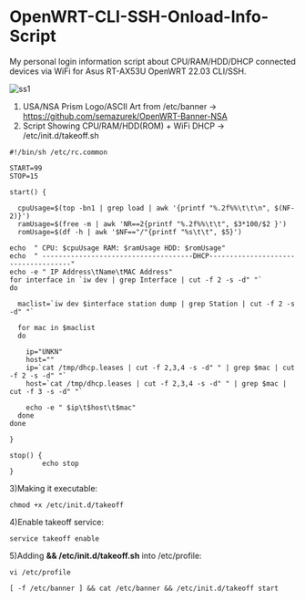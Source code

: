 # OpenWRT-CLI-SSH-Onload-Info-Script
My personal login information script about CPU/RAM/HDD/DHCP connected devices via WiFi for Asus RT-AX53U OpenWRT 22.03 CLI/SSH.

![ss1](https://user-images.githubusercontent.com/85984736/223528502-2230d915-a436-4726-ad4c-c4c6d1f2ecbf.png)
</br>
1) USA/NSA Prism Logo/ASCII Art from /etc/banner -> https://github.com/semazurek/OpenWRT-Banner-NSA
2) Script Showing CPU/RAM/HDD(ROM) + WiFi DHCP -> /etc/init.d/takeoff.sh
```shell
#!/bin/sh /etc/rc.common

START=99
STOP=15

start() {

  cpuUsage=$(top -bn1 | grep load | awk '{printf "%.2f%%\t\t\n", $(NF-2)}')
  ramUsage=$(free -m | awk 'NR==2{printf "%.2f%%\t\t", $3*100/$2 }')
  romUsage=$(df -h | awk '$NF=="/"{printf "%s\t\t", $5}')

echo  " CPU: $cpuUsage RAM: $ramUsage HDD: $romUsage"
echo  " -------------------------------------DHCP------------------------------------"
echo -e " IP Address\tName\tMAC Address"
for interface in `iw dev | grep Interface | cut -f 2 -s -d" "`
do

  maclist=`iw dev $interface station dump | grep Station | cut -f 2 -s -d" "`

  for mac in $maclist
  do

    ip="UNKN"
    host=""
    ip=`cat /tmp/dhcp.leases | cut -f 2,3,4 -s -d" " | grep $mac | cut -f 2 -s -d" "`
    host=`cat /tmp/dhcp.leases | cut -f 2,3,4 -s -d" " | grep $mac | cut -f 3 -s -d" "`

    echo -e " $ip\t$host\t$mac"
  done
done

}

stop() {
        echo stop
}
```

3)Making it executable:

```shell
chmod +x /etc/init.d/takeoff
```

4)Enable takeoff service:

```shell
service takeoff enable
```

5)Adding **&& /etc/init.d/takeoff.sh** into /etc/profile:

```shell
vi /etc/profile
```

```shell
[ -f /etc/banner ] && cat /etc/banner && /etc/init.d/takeoff start
```

